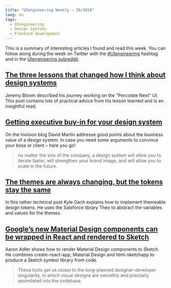 ```yaml
---
title: "UIengineering Weekly – 26/2018"
lang: en
tags:
  - UIengineering
  - Design Systems
  - Frontend development
---
```


This is a summary of interesting articles I found and read this week.
You can follow along during the week on Twitter with the [#UIengineering](https://twitter.com/search?q=%23UIengineering) hashtag
and in the [UIengineering subreddit](https://www.reddit.com/r/UIengineering/).

## [The three lessons that changed how I think about design systems](https://uxdesign.cc/the-three-lessons-that-changed-how-i-think-about-design-systems-caf1a9f1d856)

Jeremy Bloom described his journey working on the "Percolate Next" UI.
This post contains lots of practical advice from his lesson learned and is an insightful read.

## [Getting executive buy-in for your design system](https://www.invisionapp.com/blog/getting-executive-ok-design-system/)

On the Invision blog David Martin addresse good points about the business value of a design system.
In case you need some arguments to convince your boss or client – here you go!

> no matter the size of the company, a design system will allow you to iterate faster, will strengthen your brand image, and will allow you to scale in the future.

## [The themes are always changing, but the tokens stay the same](https://medium.com/@kylegach/the-themes-are-always-changing-but-the-tokens-stay-the-same-258d57b18f31)

In this rather technical post Kyle Gach explains how to implement themeable design tokens.
He uses the Saleforce library Theo to abstract the variables and values for the themes.

## [Google’s new Material Design components can be wrapped in React and rendered to Sketch](https://blog.prototypr.io/googles-official-material-design-components-can-be-wrapped-in-react-and-rendered-to-sketch-60ed40ef6020)

Aaron Adler shows how to render Material Design components to Sketch.
He combines create-react-app, Material Design and html-sketchapp to produce a Sketch symbol library from code.

> These tools get us closer to the long-planned designer-developer singularity, in which visual designs are smoothly and precisely assimilated into the codebase.
